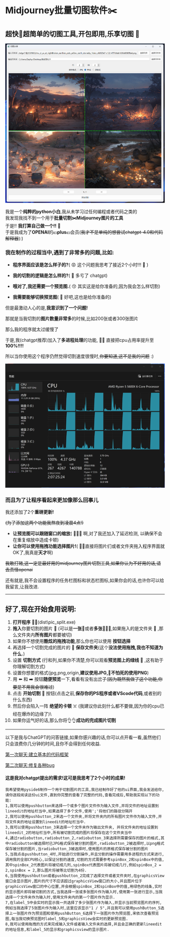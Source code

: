 # Midjourney批量切图软件✂️
## 超快🚀超简单的切图工具,开包即用,乐享切图 🤣 

<div align="center"><img src="https://github.com/Muziyu888/ImageSpliter-for-Midjourney/blob/main/pics/%E5%B1%8F%E5%B9%95%E6%88%AA%E5%9B%BE(4).jpg?raw=true" alt="Example Image" width="600"></div>

我是一个**纯粹的python小白**,我从未学习过任何编程或者代码之类的  
我发现我找不到一个用于**批量切割✂️Midjourney图片的工具**  
于是!! **我打算自己做一个!!**  😤   
于是我成为了**OPENAI**的💵**plus**💵会员(~~我才不是单纯的想尝试chatgpt-4.0和代码解释器~~):)  



### 我在制作的过程当中,遇到了非常多的问题,比如:

- **程序界面应该是怎么样子的?**( 😡 这个问题我思考了接近2个小时!!! 🧠 )

- **我的切割的逻辑是怎么样的?**(  👏  多亏了 chatgpt)

- **哦对了,我还需要一个预览图.**( 😚 其实这是给你准备的,因为我会怎么样切割)

- **我需要能够切换预览图**( 💋 好吧,这也是给你准备的)


但是最激动人心的是,**我意识到了一个问题!**  

那就是当我切割的**图片数量非常多**的时候,比如200张或者300张图片  

那么我的程序就太过缓慢了  

于是,我(chatgpt推荐)加入了**多进程处理**的功能, ✊🏼 直接把cpu占用率提升至**100%!!!!**  

所以当你使用这个程序仍然觉得切割速度很慢时,~~你要知道,这不是我的问题~~ :)  


<div align="center"><img src="https://github.com/Muziyu888/ImageSpliter-for-Midjourney/blob/main/pics/%E5%B1%8F%E5%B9%95%E6%88%AA%E5%9B%BE(5).jpg?raw=true" alt="Example Image" width="700"></div>

### 而且为了让程序看起来更加像那么回事儿
我还添加了2个**重磅更新!**  

~~(为了添加这两个功能我熬夜到凌晨4点!)~~

- **让预览图可以跟随窗口的缩放**( 🧙🏻‍♂️ 啊,对了我还加入了延迟检测, 以确保不会在重复缩放中造成卡顿)
- **让你可以使用拖拽功能选择图片!**( ✋🏻直接将图片们或者文件夹拖入程序界面就OK了,我真是**天才**啊)

~~我敢打赌,这一定是最好用的midjourney图片切割工具,如果你认为不好用的话,请去责怪openai~~  

还有就是,我不会设置程序的任务栏图标和状态栏图标,如果你会的话,也许你可以给我留言,让我改进.

---

## 好了,现在开始食用说明:

1. **打开程序** ✌🏼(dist\pic_split.exe)
1. **拖入**你要切割的图片 🎴 (可以是**一张**🎴或者**多张**🎴🎴🎴,如果拖入的是文件夹 📁 ,那么文件夹内**所有图片**都要被切)
1. 如果你不想使用**酷炫的拖拽功能**,那么你也可以使用 **按钮选择**
1. 再选择一个切割完成的图片的 💾 **保存文件夹**(这个**没法使用拖拽,我也不知道为什么.**)
1. 设置 **切割方式** (行和列,如果你不清楚,你可以观看**预览图上的绿线** 🤢 ,这有助于你理解切割方式)
1. 设置你想要的格式(jpg,png,origin,**建议使用JPG,🧠不怕死的使用PNG**)
1. 用 ⬅️ 和 ➡️ 按钮**随便预览**一下,看看有没有出岔子(~~因为既然我做了这个功能,你要是不用我会很难过~~)
1. 点击 **开始切割** 💪 按钮(点击之前,**保存你的PS程序或者VScode代码**,或者别的什么东西)
1. 然后你会陷入一阵 **绝望的卡顿** ☠️ (我建议你此刻什么都不要做,因为你的cpu已经在爆炸的边缘了)\
1. 如果你运气好的话,那么你将👌👌**成功的完成图片切割**


---

以下是我与ChatGPT的问答链接,如果你感兴趣的话,你可以点开看一看,虽然他们只会浪费你几分钟的时间,且你不会得到任何收益.

[第一次聊天:建立基本的代码框架](https://chat.openai.com/share/f65686db-bae7-4b7d-83d4-f870a268463e)  


[第二次聊天:修复各种bug](https://chat.openai.com/share/ba836d06-5c96-42d8-85d1-b158e39b21d8)

#### 这是我对chatgpt提出的需求!这可是我思考了2个小时的成果!

```
我希望使用pyside6制作一个用于切割图片的工具,我已经制作好了他的ui界面,我会发送给你,请你逐段阅读这份ui文件,直到你完整的查看了完整的代码,查看完成后,帮助我实现以下的功能:
1,我可以使用pushbutton来选择一个或多个图片文件作为输入文件,并将文件的地址设置到lineedit的地址栏当中,如果选择了多个文件,使用';'将他们的路径分隔开
2,我可以使用pushbutton_2来选一个文件夹,并将文件夹内的所有图片文件作为输入文件,并将文件夹的地址设置到lineedit的地址栏当中.
3,我可以使用pushbutton_3来选择一个文件夹作为输出文件夹, 并将文件夹的地址设置到lineedit_2的地址栏当中,所有被切割完成的图片将保存在这个文件夹当中
4,通过radiobutton,radiobutton_2,radiobutton_3来选择所需要保存的图片的格式,其中radiobutton被选择时已JPG格式保存被分割的图片,radiobutton_2被选择时,以png格式保存被分割的图片,当radiobutton_3被选择时,使用图片的原格式保存被分割的图片
5,当我点击pushbutton_4时,开始进行分割操作,并且分割的操作需要用多进程的方式来进行,调用我的全部CPU核心,以保证分割的速度,切割的方式需要参考spinBox_2和spinBox中的值,其中spinBox_2代表图片将被切成几列,spinBox代表图片将被切成几行,例如spinBox_2 = 2,spinBox = 2,那么图片将被等比切割为4份.
6,当我使用pushbutton或者pushbutton_2完成了选择文件或者文件夹时,在graphicsView窗口会显示图片,图片的尺寸不应该超过graphicsView窗口的大小,并且图片位于graphicsView窗口的中心位置,并会根据spinBox_2和spinBox中的值,用绿色的线条,实时的显示图片即将被切割的方式,当我选择一张或多张图片作为输入时,使用第一张进行显示,当我选择一个文件夹作为输入时,使用文件夹内的第一个图片作为显示.
7,在label_5中会实时的显示我一共选择了多少张图片作为输入,并显示当前预览图片的序列,例如当我选择了5张图片作为输入时,这里应该显示"1 / 5",并且我可以使用pushButton_5选择上一张图片作为预览图和使用pushButton_6选择下一张图片作为预览图,来依次查看预览图,每当我切换预览图时label_5和graphicsView会实时的更新预览图.
8,我可以使用拖拽的方式来完成输入文件或者输入文件夹的选择,并且会正确的更新lineedit的地址信息,和label_5的显示和graphicsview的显示图片.
```